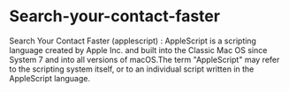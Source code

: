 # Search-your-contact-faster
Search Your Contact Faster (applescript) : AppleScript is a scripting language created by Apple Inc. and built into the Classic Mac OS since System 7 and into all versions of macOS.The term "AppleScript" may refer to the scripting system itself, or to an individual script written in the AppleScript language.
